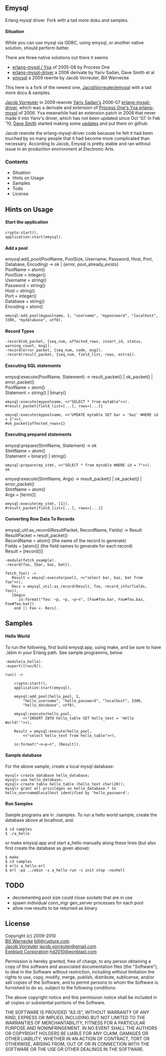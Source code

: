 ## Emysql

Erlang mysql driver. Fork with a tad more doku and samples.


#### Situation

While you can use mysql via ODBC, using emysql, or another native solution, should perform better.

There are three native solutions out there it seems  
* [erlang-mysql / Yxa](https://support.process-one.net/doc/display/CONTRIBS/Yxa) of 2005-08 by Process One  
* [erlang-mysql-driver](http://code.google.com/p/erlang-mysql-driver/) a 2006 derivate by Yariv Sadan, Dave Smith et al  
* [emysql](http://github.com/JacobVorreuter/emysql) a 2009 rewrite by Jacob Vorreuter, Bill Warnecke  

This here is a fork of the newest one, [JacobVorreuter/emysql](http://github.com/JacobVorreuter/emysql) with a tad more docu & samples.

[Jacob Vorreuter](http://github.com/JacobVorreuter) in 2009 rewrote
[Yariv Sadan's](http://yarivsblog.com/) 2006-07 
[erlang-mysql-driver](http://code.google.com/p/erlang-mysql-driver/),
which was a derivate and extension of
[Process One's Yxa erlang-mysql](https://support.process-one.net/doc/display/CONTRIBS/Yxa) of 2006. 
Yxa meanwhile had an extension patch in 2008 that never made it into Yariv's driver, 
which has not been updated since Oct '07. 
In Feb '10, [Dave Smith](http://github.com/dizzyd) started making some
[updates](http://github.com/dizzyd/erlang-mysql-driver) and put them on github.

Jacob rewrote the erlang-mysql-driver code because he felt it had been touched by so many
people that it had become more complicated than necessary. According to Jacob, Emysql
is pretty stable and ran without issue in an production environment at Electronic Arts.

### Contents

* Situation
* Hints on Usage
* Samples
* Todo
* License

## Hints on Usage 

#### Start the application

	crypto:start(),
	application:start(emysql).
	
#### Add a pool
emysql:add\_pool(PoolName, PoolSize, Username, Password, Host, Port, Database, Encoding) -> ok | {error, pool\_already\_exists}  
PoolName = atom()  
PoolSize = integer()  
Username = string()  
Password = string()  
Host = string()  
Port = integer()  
Database = string()  
Encoding = atom()  

	emysql:add_pool(mypoolname, 1, "username", "mypassword", "localhost", 3306, "mydatabase", utf8).
	
#### Record Types
	-record(ok_packet, {seq_num, affected_rows, insert_id, status, warning_count, msg}).
	-record(error_packet, {seq_num, code, msg}).
	-record(result_packet, {seq_num, field_list, rows, extra}).

#### Executing SQL statements
emysql:execute(PoolName, Statement) -> result\_packet() | ok\_packet() | error\_packet()  
PoolName = atom()  
Statement = string() | binary()  	

	emysql:execute(mypoolname, <<"SELECT * from mytable">>).
	#result_packet{field_list=[...], rows=[...]}
	
	emysql:execute(mypoolname, <<"UPDATE mytable SET bar = 'baz' WHERE id = 1">>).
	#ok_packet{affected_rows=1}
	
#### Executing prepared statements
emysql:prepare(StmtName, Statement) -> ok  
StmtName = atom()  
Statement = binary() | string()  

	emysql:prepare(my_stmt, <<"SELECT * from mytable WHERE id = ?">>).
	ok
	
emysql:execute(StmtName, Args) -> result\_packet() | ok\_packet() | error\_packet()  
StmtName = atom()  
Args = [term()]  

	emysql:execute(my_stmt, [1]).
	#result_packet{field_list=[...], rows=[...]}

#### Converting Row Data To Records
emysql\_util:as\_record(ResultPacket, RecordName, Fields) -> Result  
ResultPacket = result\_packet()  
RecordName = atom() (the name of the record to generate)  
Fields = [atom()] (the field names to generate for each record)  
Result = [record()]  

	-module(fetch_example).
	-record(foo, {bar, baz, bat}).
	
	fetch_foo() ->
	   Result = emysql:execute(pool1, <<"select bar, baz, bat from foo">>),
	   Recs = emysql_util:as_record(Result, foo, record_info(fields, foo)),
	   [begin
		  io:format("foo: ~p, ~p, ~p~n", [Foo#foo.bar, Foo#foo.baz, Foo#foo.bat])
	    end || Foo <- Recs].

## Samples

#### Hello World
To run the following, first build emysql.app, using make, 
and be sure to have ./ebin in your Erlang path. See sample programms, below.
	
	-module(a_hello).
	-export([run/0]).

	run() ->

		crypto:start(),
		application:start(emysql),

		emysql:add_pool(hello_pool, 1,
			"hello_username", "hello_password", "localhost", 3306,
			"hello_database", utf8),

		emysql:execute(hello_pool,
			<<"INSERT INTO hello_table SET hello_text = 'Hello World!'">>),

	    Result = emysql:execute(hello_pool,
    		<<"select hello_text from hello_table">>),

		io:format("~n~p~n", [Result]).


#### Sample database
For the above sample, create a local mysql database:
	
	mysql> create database hello_database;
	mysql> use hello_database;
	mysql> create table hello_table (hello_text char(20));
	mysql> grant all privileges on hello_database.* to hello_username@localhost identified by 'hello_password';


#### Run Samples
Sample programs are in ./samples. To run a hello world sample, 
create the database above at localhost, and:

	$ cd samples
	$ ./a_hello
	
or make emysql.app and start a_hello manually along these lines (but
also first create the database as given above):

	$ make
	$ cd samples
	$ erlc a_hello.erl
	$ erl -pa ../ebin -s a_hello run -s init stop -noshell


## TODO
* decrementing pool size could close sockets that are in use
* spawn individual conn\_mgr gen\_server processes for each pool
* allow row results to be returned as binary

## License

Copyright (c) 2009-2010   
[Bill Warnecke](http://github.com/wwarneck) <bill@rupture.com>   
[Jacob Vorreuter](http://github.com/JacobVorreuter) <jacob.vorreuter@gmail.com>  
[Eonblast Corporation](http://www.eonblast.com) <hd2010@eonblast.com>   
 
Permission is hereby granted, free of charge, to any person
obtaining a copy of this software and associated documentation
files (the "Software"), to deal in the Software without
restriction, including without limitation the rights to use,
copy, modify, merge, publish, distribute, sublicense, and/or sell
copies of the Software, and to permit persons to whom the
Software is furnished to do so, subject to the following
conditions:

The above copyright notice and this permission notice shall be
included in all copies or substantial portions of the Software.
 
THE SOFTWARE IS PROVIDED "AS IS", WITHOUT WARRANTY OF ANY KIND,
EXPRESS OR IMPLIED, INCLUDING BUT NOT LIMITED TO THE WARRANTIES
OF MERCHANTABILITY, FITNESS FOR A PARTICULAR PURPOSE AND
NONINFRINGEMENT. IN NO EVENT SHALL THE AUTHORS OR COPYRIGHT
HOLDERS BE LIABLE FOR ANY CLAIM, DAMAGES OR OTHER LIABILITY,
WHETHER IN AN ACTION OF CONTRACT, TORT OR OTHERWISE, ARISING
FROM, OUT OF OR IN CONNECTION WITH THE SOFTWARE OR THE USE OR
OTHER DEALINGS IN THE SOFTWARE.